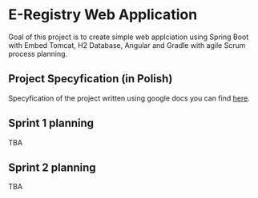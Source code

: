 # E-Registry Web Application
Goal of this project is to create simple web applciation using Spring Boot with Embed Tomcat, H2 Database, Angular and Gradle with agile Scrum process planning.
## Project Specyfication (in Polish)
Specyfication of the project written using google docs you can find [here](bit.ly/2LZl4pu).
## Sprint 1 planning
TBA
## Sprint 2 planning
TBA
